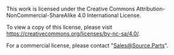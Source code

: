 This work is licensed under the Creative Commons Attribution-NonCommercial-ShareAlike 4.0 International License. 

To view a copy of this license, please visit https://creativecommons.org/licenses/by-nc-sa/4.0/.

For a commercial license, please contact "Sales@Source.Parts".
